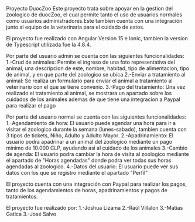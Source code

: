 Proyecto DuocZoo
Este proyecto trata sobre apoyar en la gestion del zoologico de duocZoo, el cual permite tanto el uso de usuarios normales como usuarios administradores.Este tambien cuenta con una integración junto 
al equipo de la veterinaria para el cuidado de estos.

El proyecto fue realizado con Angular Version 15 e Ionic, tambien la version de Typescript utilizada fue la 4.8.4.


Por parte del usuario admin se cuenta con las siguientes funcionalidades:
1.-Crud de animales: Permite el ingreso de una foto representativa del animal, una descripcion de este, nombre, habitad, tipo de alimentacion, tipo de animal, y en que parte del zoologico se ubica
2.-Enviar a tratamiento al animal: Se realiza un formulario para enviar el animal a tratamiento al veterinario con el que se tiene convenio.
3.-Pago del tratamiento: Una vez realizado el tratamiento al animal, se mostrara un apartado sobre los cuidados de los animales ademas de que tiene una integracion a Paypal para realizar el pago

Por parte del usuario normal se cuenta con las siguientes funcionalidades:
1.-Agendamiento de hora: El usuario puede agendar una hora para ir a visitar el zoologico durante la semana (lunes-sabado), tambien cuenta con 3 tipos de tickets, Niño, Adulto y Adulto Mayor.
2.-Apadrinamiento: El usuario podra apadrinar a un animal del zoologico mediante un pago minimo de 10.000 CLP, ayudando asi al cuidado de los animales
3.-Cambio de agenda: El usuario podra cambiar la hora de visita al zoologico mediante el apartado de "Horas agendadas" donde podra ver todas sus horas agendadas al zoologico.
4.-Datos del usuario: El usuario puede ver sus datos con los que se registro mediante el apartado "Perfil"

El proyecto cuenta con una integración con Paypal para realizar los pagos, tanto de los agendamientos de horas, apadrinamientos y pagos de tratamientos.

El proyecto fue realizado por:
1.-Joshua Lizama
2.-Raúl Villalon
3.-Matias Gatica
3.-José Salvo
